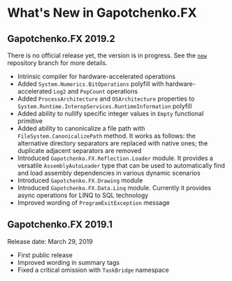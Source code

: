 # What's New in Gapotchenko.FX

## Gapotchenko.FX 2019.2

There is no official release yet, the version is in progress. See the [`new`](../../../tree/new) repository branch for more details.

- Intrinsic compiler for hardware-accelerated operations 
- Added `System.Numerics.BitOperations` polyfill with hardware-accelerated `Log2` and `PopCount` operations
- Added `ProcessArchitecture` and `OSArchitecture` properties to `System.Runtime.InteropServices.RuntimeInformation` polyfill
- Added ability to nullify specific integer values in `Empty` functional primitive
- Added ability to canonicalize a file path with `FileSystem.CanonicalizePath` method. It works as follows: the alternative directory separators are replaced with native ones; the duplicate adjacent separators are removed
- Introduced `Gapotchenko.FX.Reflection.Loader` module. It provides a versatile `AssemblyAutoLoader` type that can be used to automatically find and load assembly dependencies in various dynamic scenarios
- Introduced `Gapotchenko.FX.Drawing` module
- Introduced `Gapotchenko.FX.Data.Linq` module. Currently it provides async operations for LINQ to SQL technology
- Improved wording of `ProgramExitException` message


## Gapotchenko.FX 2019.1

Release date: March 29, 2019

- First public release
- Improved wording in summary tags
- Fixed a critical omission with `TaskBridge` namespace
